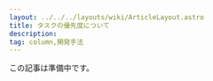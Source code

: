 ```yaml
---
layout: ../../../layouts/wiki/ArticleLayout.astro
title: タスクの優先度について
description:
tag: column,開発手法
---
```


この記事は準備中です。
